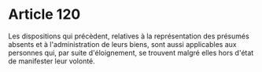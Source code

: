 # Article 120

Les dispositions qui précèdent, relatives à la représentation des présumés absents et à l'administration de leurs biens, sont aussi applicables aux personnes qui, par suite d'éloignement, se trouvent malgré elles hors d'état de manifester leur volonté.